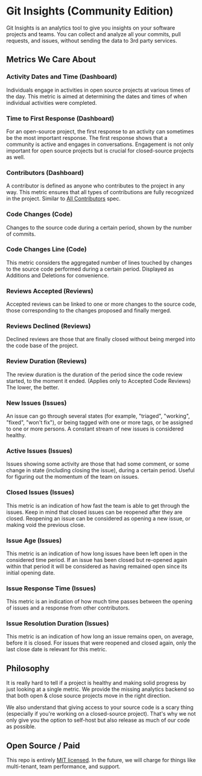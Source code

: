 # Git Insights (Community Edition)

Git Insights is an analytics tool to give you insights on your software projects and teams. You can collect and analyze all your commits, pull requests, and issues, without sending the data to 3rd party services.

## Metrics We Care About

### Activity Dates and Time (Dashboard)
Individuals engage in activities in open source projects at various times of the day. This metric is aimed at determining the dates and times of when individual activities were completed.

### Time to First Response (Dashboard)
For an open-source project, the first response to an activity can sometimes be the most important response. The first response shows that a community is active and engages in conversations. Engagement is not only important for open source projects but is crucial for closed-source projects as well.

### Contributors (Dashboard)
A contributor is defined as anyone who contributes to the project in any way. This metric ensures that all types of contributions are fully recognized in the project. Similar to [All Contributors](https://allcontributors.org/) spec.

### Code Changes (Code)
Changes to the source code during a certain period, shown by the number of commits.

### Code Changes Line (Code)
This metric considers the aggregated number of lines touched by changes to the source code performed during a certain period. Displayed as Additions and Deletions for convenience.

### Reviews Accepted (Reviews)
Accepted reviews can be linked to one or more changes to the source code, those corresponding to the changes proposed and finally merged.

### Reviews Declined (Reviews)
Declined reviews are those that are finally closed without being merged into the code base of the project.

### Review Duration (Reviews)
The review duration is the duration of the period since the code review started, to the moment it ended. (Applies only to Accepted Code Reviews) The lower, the better.

### New Issues (Issues)
An issue can go through several states (for example, "triaged", "working", "fixed", "won't fix"), or being tagged with one or more tags, or be assigned to one or more persons. A constant stream of new issues is considered healthy.

### Active Issues (Issues)
Issues showing some activity are those that had some comment, or some change in state (including closing the issue), during a certain period. Useful for figuring out the momentum of the team on issues.

### Closed Issues (Issues)
This metric is an indication of how fast the team is able to get through the issues. Keep in mind that closed issues can be reopened after they are closed. Reopening an issue can be considered as opening a new issue, or making void the previous close.

### Issue Age (Issues)
This metric is an indication of how long issues have been left open in the considered time period. If an issue has been closed but re-opened again within that period it will be considered as having remained open since its initial opening date.

### Issue Response Time (Issues)
This metric is an indication of how much time passes between the opening of issues and a response from other contributors.

### Issue Resolution Duration (Issues)
This metric is an indication of how long an issue remains open, on average, before it is closed. For issues that were reopened and closed again, only the last close date is relevant for this metric.

## Philosophy

It is really hard to tell if a project is healthy and making solid progress by just looking at a single metric. We provide the missing analytics backend so that both open & close source projects move in the right direction.

We also understand that giving access to your source code is a scary thing (especially if you're working on a closed-source project). That's why we not only give you the option to self-host but also release as much of our code as possible.

## Open Source / Paid

This repo is entirely [MIT licensed](/LICENSE). In the future, we will charge for things like multi-tenant, team performance, and support.
